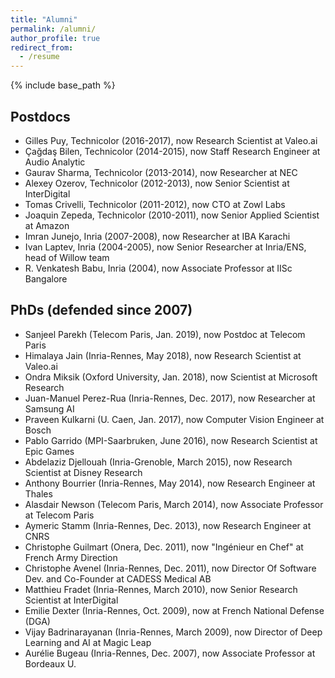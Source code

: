 ```yaml
---
title: "Alumni"
permalink: /alumni/
author_profile: true
redirect_from:
  - /resume
---
```


{% include base_path %}

## Postdocs
* Gilles Puy, Technicolor (2016-2017), now Research Scientist at Valeo.ai
* Çağdaş Bilen, Technicolor (2014-2015), now Staff Research Engineer at Audio Analytic
* Gaurav Sharma, Technicolor (2013-2014), now Researcher at NEC
* Alexey Ozerov, Technicolor (2012-2013), now Senior Scientist at InterDigital
* Tomas Crivelli, Technicolor (2011-2012), now CTO at Zowl Labs
* Joaquin Zepeda, Technicolor (2010-2011), now Senior Applied Scientist at Amazon
* Imran Junejo, Inria (2007-2008), now Researcher at IBA Karachi
* Ivan Laptev, Inria (2004-2005), now Senior Researcher at Inria/ENS, head of Willow team  
* R. Venkatesh Babu, Inria (2004), now Associate Professor at IISc Bangalore

## PhDs (defended since 2007)
* Sanjeel Parekh (Telecom Paris, Jan. 2019), now Postdoc at Telecom Paris
* Himalaya Jain (Inria-Rennes, May 2018), now Research Scientist at Valeo.ai
* Ondra Miksik (Oxford University, Jan. 2018), now Scientist at Microsoft Research
* Juan-Manuel Perez-Rua (Inria-Rennes, Dec. 2017), now Researcher at Samsung AI
* Praveen Kulkarni (U. Caen, Jan. 2017), now Computer Vision Engineer at Bosch
* Pablo Garrido (MPI-Saarbruken, June 2016), now Research Scientist at Epic Games
* Abdelaziz Djellouah (Inria-Grenoble, March 2015), now Research Scientist at Disney Research
* Anthony Bourrier (Inria-Rennes, May 2014), now Research Engineer at Thales
* Alasdair Newson (Telecom Paris, March 2014), now Associate Professor at Telecom Paris
* Aymeric Stamm (Inria-Rennes, Dec. 2013), now Research Engineer at CNRS
* Christophe Guilmart (Onera, Dec. 2011), now "Ingénieur en Chef" at French Army Direction 
* Christophe Avenel (Inria-Rennes, Dec. 2011), now Director Of Software Dev. and Co-Founder at CADESS Medical AB
* Matthieu Fradet (Inria-Rennes, March 2010), now Senior Research Scientist at InterDigital
* Emilie Dexter (Inria-Rennes, Oct. 2009), now at French National Defense (DGA)
* Vijay Badrinarayanan (Inria-Rennes, March 2009), now Director of Deep Learning and AI at Magic Leap 
* Aurélie Bugeau (Inria-Rennes, Dec. 2007), now Associate Professor at Bordeaux U.
